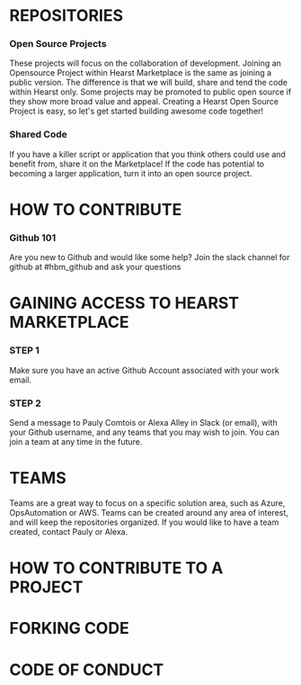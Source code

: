 # REPOSITORIES
### Open Source Projects
These projects will focus on the collaboration of development. Joining an Opensource Project within Hearst Marketplace is the same as joining a public version. The difference is that we will build, share and tend the code within Hearst only. Some projects may be promoted to public open source if they show more broad value and appeal. Creating a Hearst Open Source Project is easy, so let's get started building awesome code together!

### Shared Code
If you have a killer script or application that you think others could use and benefit from, share it on the Marketplace! If the code has potential to becoming a larger application, turn it into an open source project.

# HOW TO CONTRIBUTE
### Github 101
Are you new to Github and would like some help? Join the slack channel for github at #hbm_github and ask your questions

# GAINING ACCESS TO HEARST MARKETPLACE
### STEP 1
Make sure you have an active Github Account associated with your work email.
### STEP 2
Send a message to Pauly Comtois or Alexa Alley in Slack (or email), with your Github username, and any teams that you may wish to join. You can join a team at any time in the future.

# TEAMS
Teams are a great way to focus on a specific solution area, such as Azure, OpsAutomation or AWS. Teams can be created around any area of interest, and will keep the repositories organized. If you would like to have a team created, contact Pauly or Alexa.

# HOW TO CONTRIBUTE TO A PROJECT

# FORKING CODE

# CODE OF CONDUCT
